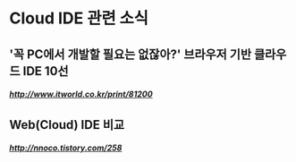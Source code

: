 # Cloud IDE 관련 소식
## '꼭 PC에서 개발할 필요는 없잖아?' 브라우저 기반 클라우드 IDE 10선
##### http://www.itworld.co.kr/print/81200
## Web(Cloud) IDE 비교
##### http://nnoco.tistory.com/258